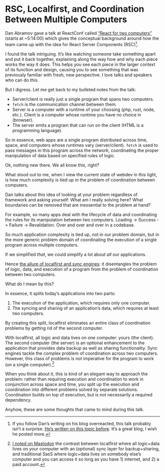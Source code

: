 # RSC, Localfirst, and Coordination Between Multiple Computers

Dan Abramov gave a talk at ReactConf called [“React for two computers”](https://www.youtube.com/live/T8TZQ6k4SLE) (starts at ~5:14:00) which gives the conceptual background around how the team came up with the idea for React Server Components (RSC)[^1].

I found the talk intriguing. It’s like watching someone take something apart and put it back together, explaining along the way how and why each piece works the way it does. This helps you see each piece in the larger context of its function and design, causing you to see something that was previously familiar with fresh, new perspective. I love talks and speakers who can do this.

But I digress. Let me get back to my bulleted notes from the talk:
 
- Server/client is really just a single program that spans two computers.
- `fetch` is the communication channel between them.
- Server is a computer with a runtime of your choosing (php, rust, node, etc.). Client is a computer whose runtime you have no choice in (browser).
- The server emits a program that can run on the client (HTML is a programming language).

So in essence, web apps are a single program distributed across time, space, and computers whose runtimes vary (server/client). `fetch` is used to pass messages in this program across the network, coordinating the proper manipulation of data based on specified rules of logic.

Ok, nothing new there. We all know this, right?

What stood out to me, when I view the current state of webdev in this light, is how much complexity is tied up in the problem of coordination between computers.

Dan talks about this idea of looking at your problem regardless of framework and asking yourself: What am I really solving here? What boundaries can be removed that are inessential to the problem at hand?

For example, so many apps deal with the lifecycle of data and coordinating the rules for its manipulation between two computers. Loading -> Success -> Failure -> Revalidation. Over and over and over in a codebase.

So much application complexity is tied up, not in our problem domain, but in the more generic problem domain of coordinating  the execution of a single program across multiple computers.

If we simplified _that_, we could simplify a lot about _all_ our applications.

Hence [the allure of localfirst and sync engines](https://blog.jim-nielsen.com/2024/allure-of-sync-engines/): it disentangles the problem of logic, data, and execution of a program from the problem of coordination between two computers. 

What do I mean by this?

In essence, it splits today’s applications into two parts:

1. The execution of the application, which requires only one computer.
2. The syncing and sharing of an application’s data, which requires at least two computers.

By creating this split, localfirst eliminates an entire class of coordination problems by getting rid of the second computer. 

With localfirst, all logic and data lives on one computer: yours (the client). The second computer (the server) is an optional enhancement to the application that provides data backup as well as sharing functionality. Sync engines tackle the complex problem of coordination across two computers. However, this class of problems is not imperative for the program to work (on a single computer).[^2]

When you think about it, this is kind of an elegant way to approach the problem: rather than requiring execution and coordination to work in conjunction across space and time, you split up the execution and coordination into different problems solved by separate solutions. Coordination builds on top of execution, but is not necessarily a required dependency.

Anyhow, these are some thoughts that came to mind during this talk.

[^1]: If you follow Dan’s writing on his blog overreacted, this talk probably isn’t a surprise. [He’s written on this topic before](https://overreacted.io/the-two-reacts/). It’s a great blog, I wish he posted more.
[^2]: [I noted on Mastodon](https://mastodon.social/@jimniels/112471324655118976) the contrast between localfirst where all logic+data lives on your computer with an (optional) sync layer for backup+sharing, and traditional SasS where logic+data lives on somebody else’s computer and you can access it so long as you have 1) internet, and 2) a paid account.